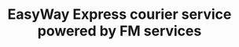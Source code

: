 ---
title: "EasyWay Express courier service powered by FM services"
url: /karachi/easyway-express-courier-service-powered-by-fm-services/
shop: Allgemein
---